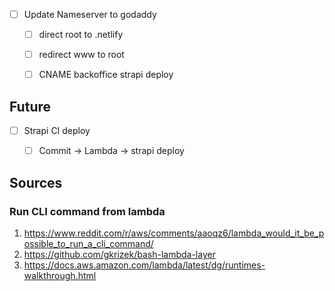 - [ ] Update Nameserver to godaddy
	- [ ] direct root to .netlify
	- [ ] redirect www to root
	- [ ] CNAME backoffice strapi deploy


## Future
- [ ] Strapi CI deploy
	- [ ] Commit -> Lambda -> strapi deploy


## Sources
### Run CLI command from lambda
1. https://www.reddit.com/r/aws/comments/aaoqz6/lambda_would_it_be_possible_to_run_a_cli_command/
2. https://github.com/gkrizek/bash-lambda-layer
3. https://docs.aws.amazon.com/lambda/latest/dg/runtimes-walkthrough.html